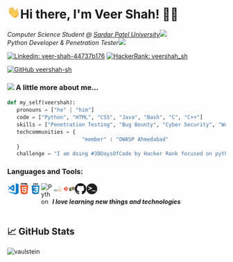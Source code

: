 # <img src="https://raw.githubusercontent.com/ABSphreak/ABSphreak/master/gifs/Hi.gif" width="30px">Hi there, I'm Veer Shah! 👨‍💻
<!--<img align='right' src="profile.jpg" width="230"> -->

<p><em>Computer Science Student @ <a href="http://www.spuvvn.edu/">Sardar Patel University</a><img src="https://media.giphy.com/media/fYSnHlufseco8Fh93Z/giphy.gif" width="30"></br>Python Developer & Penetration Tester<img src="https://media.giphy.com/media/WUlplcMpOCEmTGBtBW/giphy.gif" width="30"> 
</em></p>

<!--[![Instagram: _.veershah._](https://img.shields.io/badge/Instagram-E4405F?style=for-the-badge&logo=instagram&logoColor=white&link=https://instagram.com/_.veershah._)](https://instagram.com/_.veershah._) -->
[![Linkedin: veer-shah-44737b176](https://img.shields.io/badge/LinkedIn-0077B5?style=for-the-badge&logo=linkedin&logoColor=white)](https://www.linkedin.com/in/veer-shah-44737b176/)
[![HackerRank: veershah_sh](https://img.shields.io/badge/-Hackerrank-2EC866?style=for-the-badge&logo=HackerRank&logoColor=white)](https://www.hackerrank.com/veershah_sh?hr_r=1)

[![GitHub veershah-sh](https://img.shields.io/github/followers/thaiane?label=follow&style=social)](https://github.com/veershah-sh)


### <img src="https://media.giphy.com/media/VgCDAzcKvsR6OM0uWg/giphy.gif" width="50"> A little more about me...  

```python
def my_self(veershah):
   pronouns = ["he" | "him"]
   code = ["Python", "HTML", "CSS", "Java", "Bash", "C", "C++"]
   skills = ["Penetration Testing", "Bug Bounty", "Cyber Security", "Web Development", "Web App Testing"]
   techcommunities = {
                        "member" : "OWASP Ahmedabad"
   }
   challenge = "I am doing #30DaysOfCode by Hacker Rank focused on python"
```


### Languages and Tools:

[<img align="left" alt="Visual Studio Code" width="26px" src="https://raw.githubusercontent.com/github/explore/80688e429a7d4ef2fca1e82350fe8e3517d3494d/topics/visual-studio-code/visual-studio-code.png" />]()
[<img align="left" alt="HTML5" width="26px" src="https://raw.githubusercontent.com/github/explore/80688e429a7d4ef2fca1e82350fe8e3517d3494d/topics/html/html.png" />]()
[<img align="left" alt="CSS3" width="26px" src="https://raw.githubusercontent.com/github/explore/80688e429a7d4ef2fca1e82350fe8e3517d3494d/topics/css/css.png" />]()
[<img align="left" alt="Python" width="26px" src="https://github.com/abranhe/programming-languages-logos/blob/master/src/python/python_128x128.png" />]()
[<img align="left" alt="MySQL" width="26px" src="https://raw.githubusercontent.com/github/explore/80688e429a7d4ef2fca1e82350fe8e3517d3494d/topics/mysql/mysql.png" />]()
[<img align="left" alt="Git" width="26px" src="https://raw.githubusercontent.com/github/explore/80688e429a7d4ef2fca1e82350fe8e3517d3494d/topics/git/git.png" />]()
[<img align="left" alt="GitHub" width="26px" src="https://raw.githubusercontent.com/github/explore/78df643247d429f6cc873026c0622819ad797942/topics/github/github.png" />]()
[<img align="left" alt="HTML5" width="26px" src="https://raw.githubusercontent.com/github/explore/80688e429a7d4ef2fca1e82350fe8e3517d3494d/topics/terminal/terminal.png" />]()


<br />
<br />
<em><b>I love learning new things and technologies</b></em>
<br />
<img align="left" alt="" width="150px" src="http://ForTheBadge.com/images/badges/built-with-love.svg"/>

<br />

## &#x1f4c8; GitHub Stats
<p align="left"><img align="left" src="https://github-readme-stats.vercel.app/api/top-langs/?username=veershah-sh&theme=blue-green&show_icons=true&locale=en&layout=compact&theme=radical" alt="vaulstein" /></p>

<!--
**veershah-sh/veershah-sh** is a ✨ _special_ ✨ repository because its `README.md` (this file) appears on your GitHub profile.

Here are some ideas to get you started:

- 🔭 I’m currently working on ...
- 🌱 I’m currently learning ...
- 👯 I’m looking to collaborate on ...
- 🤔 I’m looking for help with ...
- 💬 Ask me about ...
- 📫 How to reach me: ...
- 😄 Pronouns: ...
- ⚡ Fun fact: ...
-->
